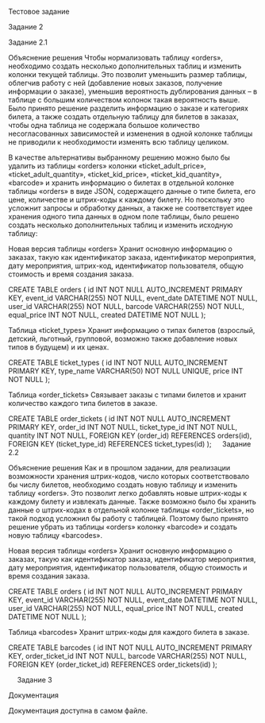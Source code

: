 Тестовое задание

Задание 2

Задание 2.1

Объяснение решения
Чтобы нормализовать таблицу «orders», необходимо создать несколько дополнительных таблиц и изменить колонки текущей таблицы. Это позволит уменьшить размер таблицы, облегчив работу с ней (добавление новых заказов, получение информации о заказе), уменьшив вероятность дублирования данных – в таблице с большим количеством колонок такая вероятность выше.
Было принято решение разделить информацию о заказе и категориях билета, а также создать отдельную таблицу для билетов в заказах, чтобы одна таблица не содержала большое количество несогласованных зависимостей и изменения в одной колонке таблицы не приводили к необходимости изменять всю таблицу целиком.

В качестве альтернативы выбранному решению можно было бы удалить из таблицы «orders» колонки «ticket_adult_price», «ticket_adult_quantity», «ticket_kid_price», «ticket_kid_quantity», «barcode» и хранить информацию о билетах в отдельной колонке таблицы «orders» в виде JSON, содержащего данные о типе билета, его цене, количестве и штрих-коды к каждому билету. Но поскольку это усложнит запросы и обработку данных, а также не соответствует идее хранения одного типа данных в одном поле таблицы, было решено создать несколько дополнительных таблиц и изменить исходную таблицу:

Новая версия таблицы «orders»
Хранит основную информацию о заказах, такую как идентификатор заказа, идентификатор мероприятия, дату мероприятия, штрих-код, идентификатор пользователя, общую стоимость и время создания заказа.

CREATE TABLE orders (
    id INT NOT NULL AUTO_INCREMENT PRIMARY KEY,
    event_id VARCHAR(255) NOT NULL,
    event_date DATETIME NOT NULL,
    user_id VARCHAR(255) NOT NULL,
    barcode VARCHAR(255) NOT NULL,
    equal_price INT NOT NULL,
    created DATETIME NOT NULL
);


Таблица «ticket_types»
Хранит информацию о типах билетов (взрослый, детский, льготный, групповой, возможно также добавление новых типов в будущем) и их ценах.

CREATE TABLE ticket_types (
    id INT NOT NULL AUTO_INCREMENT PRIMARY KEY,
    type_name VARCHAR(50) NOT NULL UNIQUE,
    price INT NOT NULL
);


Таблица «order_tickets»
Связывает заказы с типами билетов и хранит количество каждого типа билетов в заказе.

CREATE TABLE order_tickets (
    id INT NOT NULL AUTO_INCREMENT PRIMARY KEY,
    order_id INT NOT NULL,
    ticket_type_id INT NOT NULL,
    quantity INT NOT NULL,
    FOREIGN KEY (order_id) REFERENCES orders(id),
    FOREIGN KEY (ticket_type_id) REFERENCES ticket_types(id)
);
 
Задание 2.2

Объяснение решения
Как и в прошлом задании, для реализации возможности хранения штрих-кодов, число которых соответствовало бы числу билетов, необходимо создать новую таблицу и изменить таблицу «orders». Это позволит легко добавлять новые штрих-коды к каждому билету и извлекать данные. Также возможно было бы хранить данные о штрих-кодах в отдельной колонке таблицы «order_tickets», но такой подход усложнил бы работу с таблицей. Поэтому было принято решение убрать из таблицы «orders» колонку «barcode» и создать новую таблицу «barcodes».


Новая версия таблицы «orders»
Хранит основную информацию о заказах, такую как идентификатор заказа, идентификатор мероприятия, дату мероприятия, идентификатор пользователя, общую стоимость и время создания заказа.

CREATE TABLE orders (
    id INT NOT NULL AUTO_INCREMENT PRIMARY KEY,
    event_id VARCHAR(255) NOT NULL,
    event_date DATETIME NOT NULL,
    user_id VARCHAR(255) NOT NULL,
    equal_price INT NOT NULL,
    created DATETIME NOT NULL
);


Таблица «barcodes»
Хранит штрих-коды для каждого билета в заказе.

CREATE TABLE barcodes (
    id INT NOT NULL AUTO_INCREMENT PRIMARY KEY,
    order_ticket_id INT NOT NULL,
    barcode VARCHAR(255) NOT NULL,
    FOREIGN KEY (order_ticket_id) REFERENCES order_tickets(id)
);

 
Задание 3

Документация

Документация доступна в самом файле.
